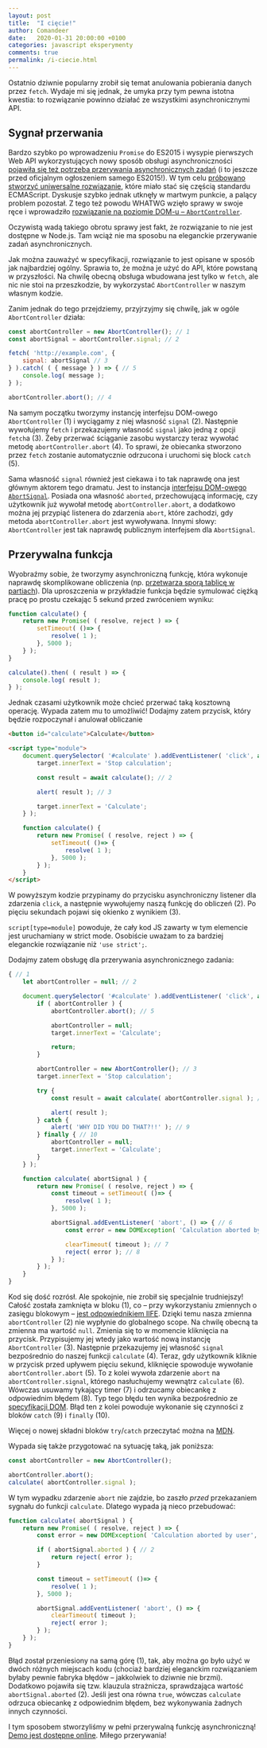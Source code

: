 ```yaml
---
layout: post
title:  "I cięcie!"
author: Comandeer
date:   2020-01-31 20:00:00 +0100
categories: javascript eksperymenty
comments: true
permalink: /i-ciecie.html
---
```


Ostatnio dziwnie popularny zrobił się temat anulowania pobierania danych przez `fetch`. Wydaje mi się jednak, że umyka przy tym pewna istotna kwestia: to rozwiązanie powinno działać ze wszystkimi asynchronicznymi API.

## Sygnał przerwania

Bardzo szybko po wprowadzeniu `Promise` do ES2015 i wysypie pierwszych Web API wykorzystujących nowy sposób obsługi asynchroniczności [pojawiła się też potrzeba przerywania asynchronicznych zadań](https://github.com/whatwg/fetch/issues/27) (i to jeszcze przed oficjalnym ogłoszeniem samego ES2015!). W tym celu [próbowano stworzyć uniwersalne rozwiązanie](https://github.com/tc39/proposal-cancellation), które miało stać się częścią standardu ECMAScript. Dyskusje szybko jednak utknęły w martwym punkcie, a palący problem pozostał. Z tego też powodu WHATWG wzięło sprawy w swoje ręce i wprowadziło [rozwiązanie na poziomie DOM-u – `AbortController`](https://dom.spec.whatwg.org/#aborting-ongoing-activities).

<p class="note">Oczywistą wadą takiego obrotu sprawy jest fakt, że rozwiązanie to nie jest dostępne w Node.js. Tam wciąż nie ma sposobu na eleganckie przerywanie zadań asynchronicznych.</p>

Jak można zauważyć w specyfikacji, rozwiązanie to jest opisane w sposób jak najbardziej ogólny. Sprawia to, że można je użyć do API, które powstaną w przyszłości. Na chwilę obecną obsługa wbudowana jest tylko w `fetch`, ale nic nie stoi na przeszkodzie, by wykorzystać `AbortController` w naszym własnym kodzie.

Zanim jednak do tego przejdziemy, przyjrzyjmy się chwilę, jak w ogóle `AbortController` działa:

```javascript
const abortController = new AbortController(); // 1
const abortSignal = abortController.signal; // 2

fetch( 'http://example.com', {
	signal: abortSignal // 3
} ).catch( ( { message } ) => { // 5
	console.log( message );
} );

abortController.abort(); // 4
```

Na samym początku tworzymy instancję interfejsu DOM-owego `AbortController` (1) i wyciągamy z niej własność `signal` (2). Następnie wywołujemy `fetch` i przekazujemy własność `signal` jako jedną z opcji `fetch`a (3). Żeby przerwać ściąganie zasobu wystarczy teraz wywołać metodę `abortController.abort` (4). To sprawi, że obiecanka stworzono przez `fetch` zostanie automatycznie odrzucona i uruchomi się block `catch` (5).

Sama własność `signal` również jest ciekawa i to tak naprawdę ona jest głównym aktorem tego dramatu. Jest to instancja [interfejsu DOM-owego `AbortSignal`](https://dom.spec.whatwg.org/#interface-AbortSignal). Posiada ona własność `aborted`, przechowującą informację, czy użytkownik już wywołał metodę `abortController.abort`, a dodatkowo można jej przypiąć listenera do zdarzenia `abort`, które zachodzi, gdy metoda `abortController.abort` jest wywoływana. Innymi słowy: `AbortController` jest tak naprawdę publicznym interfejsem dla `AbortSignal`.

## Przerywalna funkcja

Wyobraźmy sobie, że tworzymy asynchroniczną funkcję, która wykonuje naprawdę skomplikowane obliczenia (np. [przetwarza sporą tablicę w partiach](https://humanwhocodes.com/blog/2009/08/11/timed-array-processing-in-javascript/)). Dla uproszczenia w przykładzie funkcja będzie symulować ciężką pracę po prostu czekając 5 sekund przed zwróceniem wyniku:

```javascript
function calculate() {
	return new Promise( ( resolve, reject ) => {
		setTimeout( ()=> {
			resolve( 1 );
		}, 5000 );
	} );
}

calculate().then( ( result ) => {
	console.log( result );
} );
```

Jednak czasami użytkownik może chcieć przerwać taką kosztowną operację. Wypada zatem mu to umożliwić! Dodajmy zatem przycisk, który będzie rozpoczynał i anulował obliczanie

```html
<button id="calculate">Calculate</button>

<script type="module">
	document.querySelector( '#calculate' ).addEventListener( 'click', async ( { target } ) => { // 1
		target.innerText = 'Stop calculation';

		const result = await calculate(); // 2

		alert( result ); // 3

		target.innerText = 'Calculate';
	} );

	function calculate() {
		return new Promise( ( resolve, reject ) => {
			setTimeout( ()=> {
				resolve( 1 );
			}, 5000 );
		} );
	}
</script>
```

W powyższym kodzie przypinamy do przycisku asynchroniczny listener dla zdarzenia `click`, a następnie wywołujemy naszą funkcję do obliczeń (2). Po pięciu sekundach pojawi się okienko z wynikiem (3).

<p class="note"><code>script[type=module]</code> powoduje, że cały kod JS zawarty w tym elemencie jest uruchamiany w strict mode. Osobiście uważam to za bardziej eleganckie rozwiązanie niż <code>'use strict';</code>.</p>

Dodajmy zatem obsługę dla przerywania asynchronicznego zadania:

```javascript
{ // 1
	let abortController = null; // 2

	document.querySelector( '#calculate' ).addEventListener( 'click', async ( { target } ) => {
		if ( abortController ) {
			abortController.abort(); // 5

			abortController = null;
			target.innerText = 'Calculate';

			return;
		}

		abortController = new AbortController(); // 3
		target.innerText = 'Stop calculation';

		try {
			const result = await calculate( abortController.signal ); // 4

			alert( result );
		} catch {
			alert( 'WHY DID YOU DO THAT?!!' ); // 9
		} finally { // 10
			abortController = null;
			target.innerText = 'Calculate';
		}
	} );

	function calculate( abortSignal ) {
		return new Promise( ( resolve, reject ) => {
			const timeout = setTimeout( ()=> {
				resolve( 1 );
			}, 5000 );

			abortSignal.addEventListener( 'abort', () => { // 6
				const error = new DOMException( 'Calculation aborted by user', 'AbortError' );

				clearTimeout( timeout ); // 7
				reject( error ); // 8
			} );
		} );
	}
}
```

Kod się dość rozrósł. Ale spokojnie, nie zrobił się specjalnie trudniejszy! Całość została zamknięta w bloku (1), co – przy wykorzystaniu zmiennych o zasięgu blokowym – [jest odpowiednikiem IIFE](https://exploringjs.com/es6/ch_core-features.html#sec_from-iifes-to-blocks). Dzięki temu nasza zmienna `abortController` (2) nie wypłynie do globalnego scope. Na chwilę obecną ta zmienna ma wartość `null`. Zmienia się to w momencie kliknięcia na przycisk. Przypisujemy jej wtedy jako wartość nową instancję `AbortController` (3). Następnie przekazujemy jej własność `signal` bezpośrednio do naszej funkcji `calculate` (4). Teraz, gdy użytkownik kliknie w przycisk przed upływem pięciu sekund, kliknięcie spowoduje wywołanie `abortController.abort` (5). To z kolei wywoła zdarzenie `abort` na `abortController.signal`, którego nasłuchujemy wewnątrz `calculate` (6). Wówczas usuwamy tykający timer (7) i odrzucamy obiecankę z odpowiednim błędem (8). Typ tego błędu ten wynika bezpośrednio ze <a href="https://dom.spec.whatwg.org/#abortcontroller-api-integration">specyfikacji DOM</a>. Błąd ten z kolei powoduje wykonanie się czynności z bloków `catch` (9) i `finally` (10).

<p class="note">Więcej o nowej składni bloków <code>try</code>/<code>catch</code> przeczytać można na <a href="https://developer.mozilla.org/en-US/docs/Web/JavaScript/Reference/Statements/try...catch#The_exception_identifier">MDN</a>.</p>

Wypada się także przygotować na sytuację taką, jak poniższa:

```javascript
const abortController = new AbortController();

abortController.abort();
calculate( abortController.signal );
```

W tym wypadku zdarzenie `abort` nie zajdzie, bo zaszło _przed_ przekazaniem sygnału do funkcji `calculate`. Dlatego wypada ją nieco przebudować:

```javascript
function calculate( abortSignal ) {
	return new Promise( ( resolve, reject ) => {
		const error = new DOMException( 'Calculation aborted by user', 'AbortError' ); // 1

		if ( abortSignal.aborted ) { // 2
			return reject( error );
		}

		const timeout = setTimeout( ()=> {
			resolve( 1 );
		}, 5000 );

		abortSignal.addEventListener( 'abort', () => {
			clearTimeout( timeout );
			reject( error );
		} );
	} );
}
```

Błąd został przeniesiony na samą górę (1), tak, aby można go było użyć w dwóch różnych miejscach kodu (chociaż bardziej eleganckim rozwiązaniem byłaby pewnie fabryka błędów – jakkolwiek to dziwnie nie brzmi). Dodatkowo pojawiła się tzw. klauzula strażnicza, sprawdzająca wartość `abortSignal.aborted` (2). Jeśli jest ona równa `true`, wówczas `calculate` odrzuca obiecankę z odpowiednim błędem, bez wykonywania żadnych innych czynności.

I tym sposobem stworzyliśmy w pełni przerywalną funkcję asynchroniczną! [Demo jest dostępne online](https://blog.comandeer.pl/assets/i-ciecie/). Miłego przerywania!

